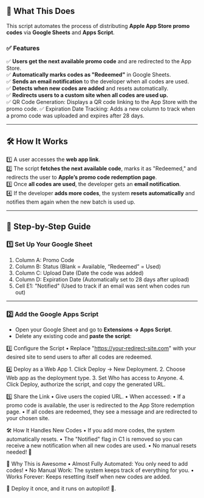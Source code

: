## 🎯 What This Does  
This script automates the process of distributing **Apple App Store promo codes** via **Google Sheets** and **Apps Script**.  

### ✅ Features  
✅ **Users get the next available promo code** and are redirected to the App Store.  
✅ **Automatically marks codes as "Redeemed"** in Google Sheets.  
✅ **Sends an email notification** to the developer when all codes are used.  
✅ **Detects when new codes are added** and resets automatically.  
✅ **Redirects users to a custom site when all codes are used up.**  
✅ QR Code Generation: Displays a QR code linking to the App Store with the promo code.
✅ Expiration Date Tracking: Adds a new column to track when a promo code was uploaded and expires after 28 days.

---

## 🛠️ **How It Works**
1️⃣ A user accesses the **web app link**.  
2️⃣ The script **fetches the next available code**, marks it as "Redeemed," and redirects the user to **Apple’s promo code redemption page**.  
3️⃣ Once **all codes are used**, the developer gets an **email notification**.  
4️⃣ If the developer **adds more codes**, the system **resets automatically** and notifies them again when the new batch is used up.  

---

## 📌 **Step-by-Step Guide**  

### **1️⃣ Set Up Your Google Sheet**  
1.	Column A: Promo Code
2.	Column B: Status (Blank = Available, “Redeemed” = Used)
3.	Column C: Upload Date (Date the code was added)
4.	Column D: Expiration Date (Automatically set to 28 days after upload)
5.	Cell E1: "Notified" (Used to track if an email was sent when codes run out)

---

### **2️⃣ Add the Google Apps Script**  
- Open your Google Sheet and go to **Extensions → Apps Script**.  
- Delete any existing code and **paste the script**:  


3️⃣ Configure the Script
	•	Replace "https://your-redirect-site.com" with your desired site to send users to after all codes are redeemed.

4️⃣ Deploy as a Web App
	1.	Click Deploy → New Deployment.
	2.	Choose Web app as the deployment type.
	3.	Set Who has access to Anyone.
	4.	Click Deploy, authorize the script, and copy the generated URL.

5️⃣ Share the Link
	•	Give users the copied URL.
	•	When accessed:
	•	If a promo code is available, the user is redirected to the App Store redemption page.
	•	If all codes are redeemed, they see a message and are redirected to your chosen site.

🛠 How It Handles New Codes
	•	If you add more codes, the system automatically resets.
	•	The "Notified" flag in C1 is removed so you can receive a new notification when all new codes are used.
	•	No manual resets needed! 🎉

🎯 Why This is Awesome
	•	Almost Fully Automated: You only need to add codes!
	•	No Manual Work: The system keeps track of everything for you.
	•	Works Forever: Keeps resetting itself when new codes are added.

🔄 Deploy it once, and it runs on autopilot! 🚀.
